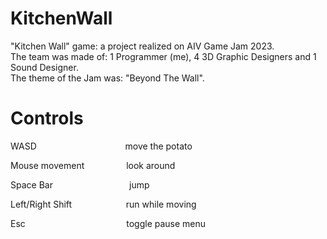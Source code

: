 # KitchenWall
"Kitchen Wall" game: a project realized on AIV Game Jam 2023.<br/>
The team was made of: 1 Programmer (me), 4 3D Graphic Designers and 1 Sound Designer.<br/>
The theme of the Jam was: "Beyond The Wall".

# Controls
WASD &nbsp;&nbsp;&nbsp;&nbsp;&nbsp;&nbsp;&nbsp;&nbsp;&nbsp;&nbsp;&nbsp;&nbsp;&nbsp;&nbsp;&nbsp;&nbsp;&nbsp;
&nbsp;&nbsp;&nbsp;&nbsp;&nbsp;&nbsp;&nbsp;&nbsp;&nbsp;&nbsp;&nbsp;&nbsp;&nbsp;&nbsp;&nbsp;&nbsp;&nbsp;move the potato

Mouse movement &nbsp;&nbsp;&nbsp;&nbsp;&nbsp;&nbsp;&nbsp;&nbsp;&nbsp;&nbsp;&nbsp;&nbsp;&nbsp;&nbsp;&nbsp;&nbsp;look around

Space Bar &nbsp;&nbsp;&nbsp;&nbsp;&nbsp;&nbsp;&nbsp;&nbsp;&nbsp;&nbsp;&nbsp;&nbsp;&nbsp;&nbsp;&nbsp;&nbsp;&nbsp;
&nbsp;&nbsp;&nbsp;&nbsp;&nbsp;&nbsp;&nbsp;&nbsp;&nbsp;&nbsp;&nbsp;&nbsp;jump

Left/Right Shift &nbsp;&nbsp;&nbsp;&nbsp;&nbsp;&nbsp;&nbsp;&nbsp;&nbsp;&nbsp;&nbsp;&nbsp;&nbsp;&nbsp;&nbsp;&nbsp;&nbsp;
&nbsp;&nbsp;&nbsp;run while moving

Esc &nbsp;&nbsp;&nbsp;&nbsp;&nbsp;&nbsp;&nbsp;&nbsp;&nbsp;&nbsp;&nbsp;&nbsp;&nbsp;&nbsp;&nbsp;&nbsp;&nbsp;&nbsp;&nbsp;
&nbsp;&nbsp;&nbsp;&nbsp;&nbsp;&nbsp;&nbsp;&nbsp;&nbsp;&nbsp;&nbsp;&nbsp;&nbsp;&nbsp;&nbsp;&nbsp;&nbsp;&nbsp;&nbsp;&nbsp;toggle pause menu
